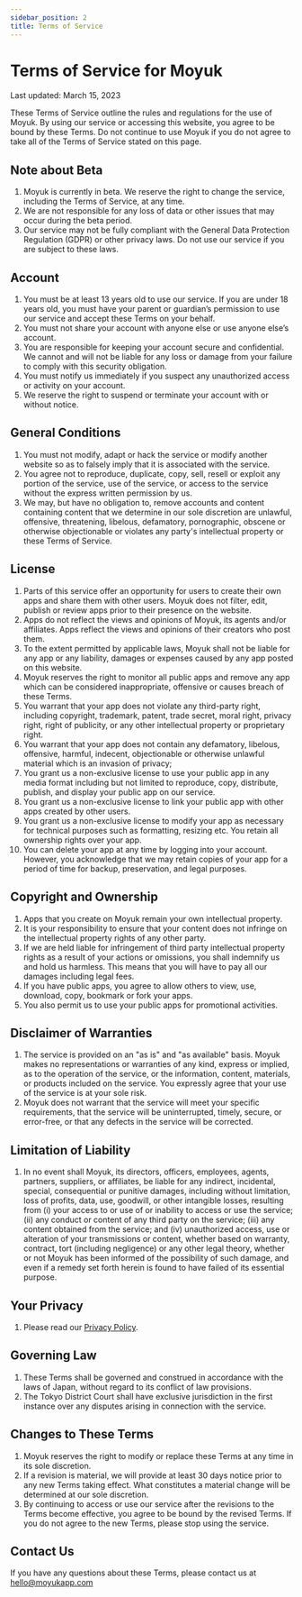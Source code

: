 ```yaml
---
sidebar_position: 2
title: Terms of Service
---
```


# Terms of Service for Moyuk

Last updated: March 15, 2023

These Terms of Service outline the rules and regulations for the use of Moyuk. By using our service or accessing this website, you agree to be bound by these Terms. Do not continue to use Moyuk if you do not agree to take all of the Terms of Service stated on this page.

## Note about Beta

1. Moyuk is currently in beta. We reserve the right to change the service, including the Terms of Service, at any time.
2. We are not responsible for any loss of data or other issues that may occur during the beta period.
3. Our service may not be fully compliant with the General Data Protection Regulation (GDPR) or other privacy laws. Do not use our service if you are subject to these laws.

## Account

1. You must be at least 13 years old to use our service. If you are under 18 years old, you must have your parent or guardian’s permission to use our service and accept these Terms on your behalf.
2. You must not share your account with anyone else or use anyone else’s account.
3. You are responsible for keeping your account secure and confidential. We cannot and will not be liable for any loss or damage from your failure to comply with this security obligation.
4. You must notify us immediately if you suspect any unauthorized access or activity on your account.
5. We reserve the right to suspend or terminate your account with or without notice.

## General Conditions

1. You must not modify, adapt or hack the service or modify another website so as to falsely imply that it is associated with the service.
2. You agree not to reproduce, duplicate, copy, sell, resell or exploit any portion of the service, use of the service, or access to the service without the express written permission by us.
3. We may, but have no obligation to, remove accounts and content containing content that we determine in our sole discretion are unlawful, offensive, threatening, libelous, defamatory, pornographic, obscene or otherwise objectionable or violates any party's intellectual property or these Terms of Service.

## License

1. Parts of this service offer an opportunity for users to create their own apps and share them with other users. Moyuk does not filter, edit, publish or review apps prior to their presence on the website.
2. Apps do not reflect the views and opinions of Moyuk, its agents and/or affiliates. Apps reflect the views and opinions of their creators who post them.
3. To the extent permitted by applicable laws, Moyuk shall not be liable for any app or any liability, damages or expenses caused by any app posted on this website.
4. Moyuk reserves the right to monitor all public apps and remove any app which can be considered inappropriate, offensive or causes breach of these Terms.
5. You warrant that your app does not violate any third-party right, including copyright, trademark, patent, trade secret, moral right, privacy right, right of publicity, or any other intellectual property or proprietary right.
6. You warrant that your app does not contain any defamatory, libelous, offensive, harmful, indecent, objectionable or otherwise unlawful material which is an invasion of privacy;
7. You grant us a non-exclusive license to use your public app in any media format including but not limited to reproduce, copy, distribute, publish, and display your public app on our service.
8. You grant us a non-exclusive license to link your public app with other apps created by other users.
9. You grant us a non-exclusive license to modify your app as necessary for technical purposes such as formatting, resizing etc. You retain all ownership rights over your app.
10. You can delete your app at any time by logging into your account. However, you acknowledge that we may retain copies of your app for a period of time for backup, preservation, and legal purposes.

## Copyright and Ownership

1. Apps that you create on Moyuk remain your own intellectual property. 
2. It is your responsibility to ensure that your content does not infringe on the intellectual property rights of any other party.
3. If we are held liable for infringement of third party intellectual property rights as a result of your actions or omissions, you shall indemnify us and hold us harmless. This means that you will have to pay all our damages including legal fees.
4. If you have public apps, you agree to allow others to view, use, download, copy, bookmark or fork your apps.
5. You also permit us to use your public apps for promotional activities.

## Disclaimer of Warranties

1. The service is provided on an "as is" and "as available" basis. Moyuk makes no representations or warranties of any kind, express or implied, as to the operation of the service, or the information, content, materials, or products included on the service. You expressly agree that your use of the service is at your sole risk.
2. Moyuk does not warrant that the service will meet your specific requirements, that the service will be uninterrupted, timely, secure, or error-free, or that any defects in the service will be corrected.

## Limitation of Liability

1. In no event shall Moyuk, its directors, officers, employees, agents, partners, suppliers, or affiliates, be liable for any indirect, incidental, special, consequential or punitive damages, including without limitation, loss of profits, data, use, goodwill, or other intangible losses, resulting from (i) your access to or use of or inability to access or use the service; (ii) any conduct or content of any third party on the service; (iii) any content obtained from the service; and (iv) unauthorized access, use or alteration of your transmissions or content, whether based on warranty, contract, tort (including negligence) or any other legal theory, whether or not Moyuk has been informed of the possibility of such damage, and even if a remedy set forth herein is found to have failed of its essential purpose.

## Your Privacy

1. Please read our [Privacy Policy](/privacy).

## Governing Law

1. These Terms shall be governed and construed in accordance with the laws of Japan, without regard to its conflict of law provisions.
2. The Tokyo District Court shall have exclusive jurisdiction in the first instance over any disputes arising in connection with the service.

## Changes to These Terms

1. Moyuk reserves the right to modify or replace these Terms at any time in its sole discretion.
2. If a revision is material, we will provide at least 30 days notice prior to any new Terms taking effect. What constitutes a material change will be determined at our sole discretion.
3. By continuing to access or use our service after the revisions to the Terms become effective, you agree to be bound by the revised Terms. If you do not agree to the new Terms, please stop using the service.

## Contact Us

If you have any questions about these Terms, please contact us at hello@moyukapp.com